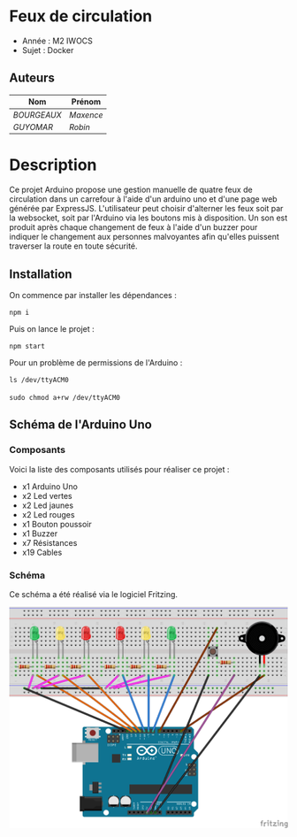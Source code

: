 # Feux de circulation

- Année : M2 IWOCS
- Sujet : Docker

## Auteurs

|Nom|Prénom|
|--|--|
| *BOURGEAUX* | *Maxence*|
| *GUYOMAR* | *Robin* |

# Description

Ce projet Arduino propose une gestion manuelle de quatre feux de circulation dans un carrefour à l'aide d'un 
arduino uno et d'une page web générée par ExpressJS. L'utilisateur peut choisir d'alterner les feux soit par la websocket,
soit par l'Arduino via les boutons mis à disposition. Un son est produit après chaque changement de feux à l'aide d'un 
buzzer pour indiquer le changement aux personnes malvoyantes afin qu'elles puissent traverser la route en toute sécurité.

## Installation

On commence par installer les dépendances :

    npm i

Puis on lance le projet :

    npm start

Pour un problème de permissions de l'Arduino : 

    ls /dev/ttyACM0

    sudo chmod a+rw /dev/ttyACM0

## Schéma de l'Arduino Uno

### Composants

Voici la liste des composants utilisés pour réaliser ce projet :

* x1 Arduino Uno
* x2 Led vertes
* x2 Led jaunes
* x2 Led rouges
* x1 Bouton poussoir
* x1 Buzzer 
* x7 Résistances
* x19 Cables

### Schéma

Ce schéma a été réalisé via le logiciel Fritzing.

![Schema](public/img/Arduino.png)